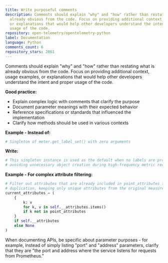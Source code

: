 ```yaml
---
title: Write purposeful comments
description: Comments should explain "why" and "how" rather than restating what is
  already obvious from the code. Focus on providing additional context, usage examples,
  or explanations that would help other developers understand the intent and proper
  usage of the code.
repository: open-telemetry/opentelemetry-python
label: Documentation
language: Python
comments_count: 6
repository_stars: 2061
---
```


Comments should explain "why" and "how" rather than restating what is already obvious from the code. Focus on providing additional context, usage examples, or explanations that would help other developers understand the intent and proper usage of the code.

**Good practice:**
- Explain complex logic with comments that clarify the purpose
- Document parameter meanings with their expected behavior
- Reference specifications or standards that influenced the implementation
- Clarify how methods should be used in various contexts

**Example - Instead of:**
```python
# Singleton of meter.get_label_set() with zero arguments
```

**Write:**
```python
# This singleton instance is used as the default when no labels are provided,
# avoiding unnecessary object creation during high-frequency metric recording
```

**Example - For complex attribute filtering:**
```python
# Filter out attributes that are already included in point_attributes to avoid
# duplication, keeping only unique attributes from the original measurement
current_attributes = (
    {
        k: v
        for k, v in self.__attributes.items()
        if k not in point_attributes
    }
    if self.__attributes
    else None
)
```

When documenting APIs, be specific about parameter purposes - for example, instead of simply listing "port" and "address" parameters, clarify that they are "the port and address where the service listens for requests from Prometheus."